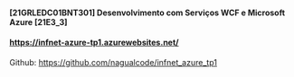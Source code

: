 #### [21GRLEDC01BNT301] Desenvolvimento com Serviços WCF e Microsoft Azure [21E3_3]

#### https://infnet-azure-tp1.azurewebsites.net/


Github: https://github.com/nagualcode/infnet_azure_tp1
